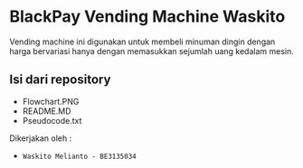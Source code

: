# BlackPay Vending Machine Waskito

Vending machine ini digunakan untuk membeli minuman dingin dengan harga bervariasi hanya dengan memasukkan sejumlah uang kedalam mesin.

## Isi dari repository 
- Flowchart.PNG
- README.MD
- Pseudocode.txt

Dikerjakan oleh :
- `Waskito Melianto - BE3135034`